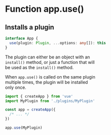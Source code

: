 # Function app.use()

## Installs a plugin

```ts
interface App {
  use(plugin: Plugin, ...options: any[]): this
}
```

The plugin can either be an object with an  
`install()` method, or just a function that will  
be used as the `install()` method.  

When `app.use()` is called on the same plugin  
multiple times, the plugin will be installed  
only once.  

```js
import { createApp } from 'vue'
import MyPlugin from './plugins/MyPlugin'

const app = createApp({
  /* ... */
})

app.use(MyPlugin)
```
